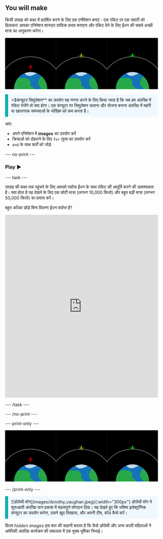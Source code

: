 ## You will make

किसी उपग्रह को कक्षा में प्रदर्शित करने के लिए एक एनीमेशन बनाएं - एक रॉकेट पर एक सवारी को हिलाकर! आपका एनिमेशन शानदार ग्राफिक प्रभाव बनाएगा और रॉकेट देने के लिए ईंधन की सबसे अच्छी मात्रा का अनुकरण करेगा।

![साथ-साथ स्क्रीन एक हरा रॉकेट कक्षा में और एक लाल रॉकेट जो कक्षा में पहुंचने में विफल हो गया है, दिखा रहे हैं।](images/showcase.png)

<p style="border-left: solid; border-width:10px; border-color: #0faeb0; background-color: aliceblue; padding: 10px;">
<span style="colour: #0feb0"> >$कंप्यूटर सिमुलेशन**</span> का उपयोग यह गणना करने के लिए किया जाता है कि जब हम अंतरिक्ष में रॉकेट भेजेंगे तो क्या होगा। एक कंप्यूटर पर सिमुलेशन चलाना और योजना बनाना अंतरिक्ष में महंगी या खतरनाक समस्याओं के जोखिम को कम करता है।
</p>

आप:
+ अपने एनिमेशन में **images** का उपयोग करें
+ क्रियाओं को दोहराने के लिए `for` लूप्स का उपयोग करें
+ `and` के साथ शर्तों को जोड़े

--- no-print ---

### Play ▶️

--- task ---

<div style="display: flex; flex-wrap: wrap">
<div style="flex-basis: 175px; flex-grow: 1">  
उपग्रह की कक्षा तक पहुंचने के लिए आपको पर्याप्त ईंधन के साथ रॉकेट की आपूर्ति करने की आवश्यकता है। क्या होता है यह देखने के लिए एक छोटी मात्रा (लगभग 10,000 किलो) और बहुत बड़ी मात्रा (लगभग 50,000 किलो) का प्रयास करें। 

बहुत अधिक छोड़े बिना कितना ईंधन पर्याप्त है?
</div>
<iframe src="https://trinket.io/embed/python/622b4dd113?outputOnly=true&runOption=run&start=result" width="100%" height="600" frameborder="0" marginwidth="0" marginheight="0" allowfullscreen></iframe>
</div>

--- /task ---

--- /no-print ---

--- print-only ---

![पूर्ण प्रोजेक्ट.](images/showcase.png)

--- /print-only ---

<p style="border-left: solid; border-width:10px; border-color: #0faeb0; background-color: aliceblue; padding: 10px;"> ![डोरोथी वॉन](images/dorothy_vaughan.jpeg){:width="300px"} डोरोथी वॉन ने शुरूआती अंतरिक्ष यान प्रकाश में महत्वपूर्ण योगदान दिया। यह देखते हुए कि भविष्य इलेक्ट्रॉनिक कंप्यूटर का उपयोग करेगा, उसने खुद सिखाया, और अपनी टीम, कोड कैसे करें।

फ़िल्म *hidden images* इस बात की कहानी बताता है कि कैसे डॉरोथी और अन्य काली महिलाओं ने अमेरिकी अंतरिक्ष कार्यक्रम की सफलता में एक मुख्य भूमिका निभाई। 
